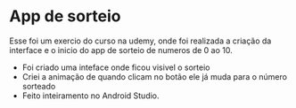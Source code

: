 # App de sorteio

Esse foi um exercio do curso na udemy, onde foi realizada a criação da interface e o inicio do app de sorteio de numeros de 0 ao 10.

* Foi criado uma inteface onde ficou visivel o sorteio
* Criei a animação de quando clicam no botão ele já muda para o número sorteado
* Feito inteiramento no Android Studio.